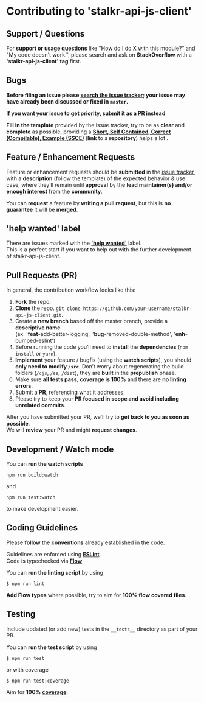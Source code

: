 # Contributing to 'stalkr-api-js-client'

## Support / Questions

For **support or usage questions** like "How do I do X with this module?" and "My code doesn't work.", please search and ask on **StackOverflow** with a **'stalkr-api-js-client' tag** first.

## Bugs

**Before filing an issue please [search the issue tracker](https://github.com/getstalkr/stalkr-api-js-client/issues); your issue may have already been discussed or fixed in `master`.**

**If you want your issue to get priority, submit it as a PR instead**

**Fill in the template** provided by the issue tracker, try to be as **clear** and **complete** as possible, providing a **[Short, Self Contained, Correct (Compilable), Example (SSCE)](http://sscce.org/)** (**link** to a **repository**) helps a lot .

## Feature / Enhancement Requests

Feature or enhancement requests should be **submitted** in the
[issue tracker](https://github.com/getstalkr/stalkr-api-js-client/issues), with a **description** (follow the template) of the expected behavior & use case, where they’ll remain until **approval** by the **lead maintainer(s) and/or enough interest** from the **community**.

You can **request** a feature by **writing a pull request**, but this is **no guarantee** it will be **merged**.

## 'help wanted' label

There are issues marked with the **['help wanted'](https://github.com/getstalkr/stalkr-api-js-client/issues?q=is%3Aissue+is%3Aopen+label%3A%22help+wanted%22)** label. <br/>This is a perfect start if you want to help out with the further development of stalkr-api-js-client.

## Pull Requests (PR)

In general, the contribution workflow looks like this:

1. **Fork** the repo.
2. **Clone** the repo. `git clone https://github.com/your-username/stalkr-api-js-client.git`.
3. Create a **new branch** based off the master branch, provide a **descriptive name** <br/>(ex. '**feat**-add-better-logging', '**bug**-removed-double-method', '**enh**-bumped-eslint')
4. Before running the code you’ll need to **install** the **dependencies** (`npm install` or `yarn`).
5. **Implement** your feature / bugfix (using the **watch scripts**), you should **only need to modify `/src`**. Don’t worry about regenerating the build folders (`/cjs`, `/es`, `/dist`), they are **built** in the **prepublish** phase.
6. Make sure **all tests pass**, **coverage is 100%** and there are **no linting errors**.
7. Submit a **PR**, referencing what it addresses.
8. Please try to keep your **PR focused in scope and avoid including unrelated commits**.

After you have submitted your PR, we'll try to **get back to you as soon as possible**. <br/>We will **review** your PR and might **request changes**.

## Development / Watch mode

You can **run the watch scripts**

```console
npm run build:watch
```

and

```console
npm run test:watch
```

to make development easier.

## Coding Guidelines

Please **follow** the **conventions** already established in the code.

Guidelines are enforced using **[ESLint](http://eslint.org/)**.
<br/>Code is typechecked via **[Flow](https://flowtype.org/)**

You can **run the linting script** by using

```console
$ npm run lint
```

**Add Flow types** where possible, try to aim for **100% flow covered files**.


## Testing

Include updated (or add new) tests in the `__tests__` directory as part of your PR.

You can **run the test script** by using

```console
$ npm run test
```

or with coverage

```console
$ npm run test:coverage
```

Aim for **100% [coverage](https://en.wikipedia.org/wiki/Code_coverage)**.
